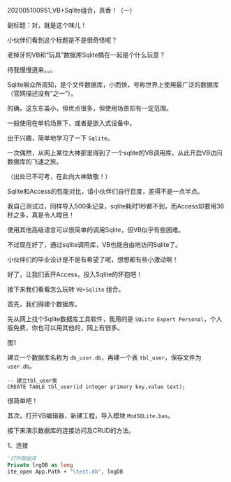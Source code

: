 202005100951_VB+Sqlite组合，真香！（一）

副标题：对，就是这个味儿！



小伙伴们看到这个标题是不是很奇怪呢？

老掉牙的VB和“玩具”数据库Sqlite搞在一起是个什么玩意？

待我慢慢道来。。。



Sqlite嘛众所周知，是个文件数据库，小而快，号称世界上使用最广泛的数据库（官网描述没有“之一”）。

的确，这东东虽小，但优点很多，但使用场景却有一定范围。

一般使用在单机场景下，或者是嵌入式设备中。

出于兴趣，简单地学习了一下 `Sqlite`。

一次偶然，从网上某位大神那里得到了一个sqlite的VB调用库，从此开启VB访问数据库的飞速之旅。

（出处已不可考，在此向大神致敬！）



Sqlite和Access的性能对比，请小伙伴们自行百度，差得不是一点半点。

我自己测试过，同样导入500条记录，sqlite耗时1秒都不到，而Access却要用36秒之多，真是令人瞠目！

使用其他高级语言可以很简单的调用Sqlite，但VB似乎有些困难。

不过现在好了，通过sqlite调用库，VB也能自由地访问Sqlite了。

小伙伴们的毕业设计是不是有希望了呢，想想都有些小激动啊！



好了，让我们丢开Access，投入Sqlite的怀抱吧！

接下来我们看看怎么玩转 `VB+Sqlite` 组合。



首先，我们得建个数据库。

先从网上找个Sqlite数据库工具软件，我用的是 `SQLite Expert Personal`，个人版免费，你也可以用其他的，网上有很多。

图1

建立一个数据库名称为 `db_user.db`，再建一个表 `tbl_user`，保存文件为 `user.db`。

```sqlite
-- 建立tbl_user表
CREATE TABLE tbl_user(id integer primary key,value text);
```

很简单吧！



其次，打开VB编辑器，新建工程，导入模块 `ModSQLite.bas`。

接下来演示数据库的连接访问及CRUD的方法。

1、连接

```vb
'打开数据库
Private lngDB as long
ite_open App.Path + "\test.db", lngDB
```





